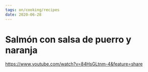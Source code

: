 ```yaml
---
tags: on/cooking/recipes
date: 2020-06-28
---
```

# Salmón con salsa de puerro y naranja

https://www.youtube.com/watch?v=84HsGLtnm-4&feature=share

